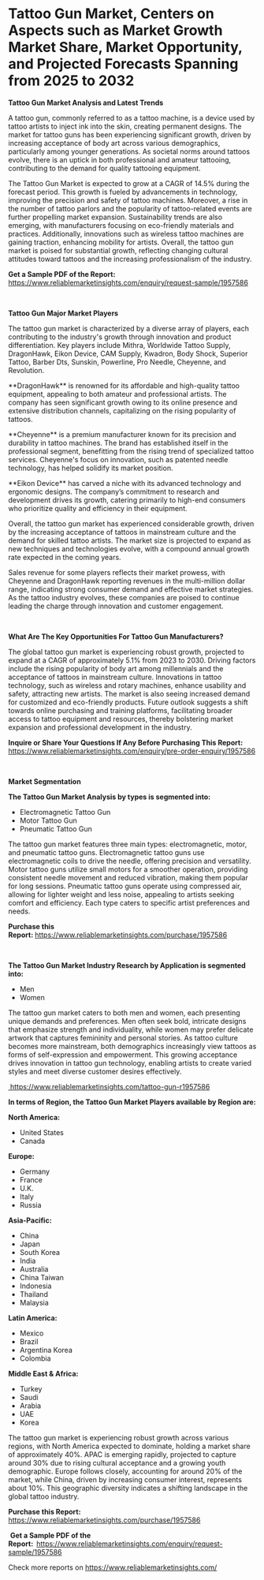 <p><h1>Tattoo Gun Market, Centers on Aspects such as Market Growth Market Share, Market Opportunity, and Projected Forecasts Spanning from 2025 to 2032</h1></p><p><strong>Tattoo Gun Market Analysis and Latest Trends</strong></p>
<p><p>A tattoo gun, commonly referred to as a tattoo machine, is a device used by tattoo artists to inject ink into the skin, creating permanent designs. The market for tattoo guns has been experiencing significant growth, driven by increasing acceptance of body art across various demographics, particularly among younger generations. As societal norms around tattoos evolve, there is an uptick in both professional and amateur tattooing, contributing to the demand for quality tattooing equipment.</p><p>The Tattoo Gun Market is expected to grow at a CAGR of 14.5% during the forecast period. This growth is fueled by advancements in technology, improving the precision and safety of tattoo machines. Moreover, a rise in the number of tattoo parlors and the popularity of tattoo-related events are further propelling market expansion. Sustainability trends are also emerging, with manufacturers focusing on eco-friendly materials and practices. Additionally, innovations such as wireless tattoo machines are gaining traction, enhancing mobility for artists. Overall, the tattoo gun market is poised for substantial growth, reflecting changing cultural attitudes toward tattoos and the increasing professionalism of the industry.</p></p>
<p><strong>Get a Sample PDF of the Report:&nbsp;</strong> <a href="https://www.reliablemarketinsights.com/enquiry/request-sample/1957586?utm_campaign=2281&utm_medium=2&utm_source=Github&utm_content=ia&utm_term=17022025&utm_id=tattoo-gun">https://www.reliablemarketinsights.com/enquiry/request-sample/1957586</a></p>
<p>&nbsp;</p>
<p><strong>Tattoo Gun Major Market Players</strong></p>
<p><p>The tattoo gun market is characterized by a diverse array of players, each contributing to the industry's growth through innovation and product differentiation. Key players include Mithra, Worldwide Tattoo Supply, DragonHawk, Eikon Device, CAM Supply, Kwadron, Body Shock, Superior Tattoo, Barber Dts, Sunskin, Powerline, Pro Needle, Cheyenne, and Revolution.</p><p>**DragonHawk** is renowned for its affordable and high-quality tattoo equipment, appealing to both amateur and professional artists. The company has seen significant growth owing to its online presence and extensive distribution channels, capitalizing on the rising popularity of tattoos.</p><p>**Cheyenne** is a premium manufacturer known for its precision and durability in tattoo machines. The brand has established itself in the professional segment, benefitting from the rising trend of specialized tattoo services. Cheyenne's focus on innovation, such as patented needle technology, has helped solidify its market position.</p><p>**Eikon Device** has carved a niche with its advanced technology and ergonomic designs. The company’s commitment to research and development drives its growth, catering primarily to high-end consumers who prioritize quality and efficiency in their equipment. </p><p>Overall, the tattoo gun market has experienced considerable growth, driven by the increasing acceptance of tattoos in mainstream culture and the demand for skilled tattoo artists. The market size is projected to expand as new techniques and technologies evolve, with a compound annual growth rate expected in the coming years.</p><p>Sales revenue for some players reflects their market prowess, with Cheyenne and DragonHawk reporting revenues in the multi-million dollar range, indicating strong consumer demand and effective market strategies. As the tattoo industry evolves, these companies are poised to continue leading the charge through innovation and customer engagement.</p></p>
<p>&nbsp;</p>
<p><strong>What Are The Key Opportunities For Tattoo Gun Manufacturers?</strong></p>
<p><p>The global tattoo gun market is experiencing robust growth, projected to expand at a CAGR of approximately 5.1% from 2023 to 2030. Driving factors include the rising popularity of body art among millennials and the acceptance of tattoos in mainstream culture. Innovations in tattoo technology, such as wireless and rotary machines, enhance usability and safety, attracting new artists. The market is also seeing increased demand for customized and eco-friendly products. Future outlook suggests a shift towards online purchasing and training platforms, facilitating broader access to tattoo equipment and resources, thereby bolstering market expansion and professional development in the industry.</p></p>
<p><strong>Inquire or Share Your Questions If Any Before Purchasing This Report:</strong> <a href="https://www.reliablemarketinsights.com/enquiry/pre-order-enquiry/1957586?utm_campaign=2281&utm_medium=2&utm_source=Github&utm_content=ia&utm_term=17022025&utm_id=tattoo-gun">https://www.reliablemarketinsights.com/enquiry/pre-order-enquiry/1957586</a></p>
<p>&nbsp;</p>
<p><strong>Market Segmentation</strong></p>
<p><strong>The Tattoo Gun Market Analysis by types is segmented into:</strong></p>
<p><ul><li>Electromagnetic Tattoo Gun</li><li>Motor Tattoo Gun</li><li>Pneumatic Tattoo Gun</li></ul></p>
<p><p>The tattoo gun market features three main types: electromagnetic, motor, and pneumatic tattoo guns. Electromagnetic tattoo guns use electromagnetic coils to drive the needle, offering precision and versatility. Motor tattoo guns utilize small motors for a smoother operation, providing consistent needle movement and reduced vibration, making them popular for long sessions. Pneumatic tattoo guns operate using compressed air, allowing for lighter weight and less noise, appealing to artists seeking comfort and efficiency. Each type caters to specific artist preferences and needs.</p></p>
<p><strong>Purchase this Report:&nbsp;</strong><a href="https://www.reliablemarketinsights.com/purchase/1957586?utm_campaign=2281&utm_medium=2&utm_source=Github&utm_content=ia&utm_term=17022025&utm_id=tattoo-gun">https://www.reliablemarketinsights.com/purchase/1957586</a></p>
<p>&nbsp;</p>
<p><strong>The Tattoo Gun Market Industry Research by Application is segmented into:</strong></p>
<p><ul><li>Men</li><li>Women</li></ul></p>
<p><p>The tattoo gun market caters to both men and women, each presenting unique demands and preferences. Men often seek bold, intricate designs that emphasize strength and individuality, while women may prefer delicate artwork that captures femininity and personal stories. As tattoo culture becomes more mainstream, both demographics increasingly view tattoos as forms of self-expression and empowerment. This growing acceptance drives innovation in tattoo gun technology, enabling artists to create varied styles and meet diverse customer desires effectively.</p></p>
<p><a href="https://www.reliablemarketinsights.com/tattoo-gun-r1957586?utm_campaign=2281&utm_medium=2&utm_source=Github&utm_content=ia&utm_term=17022025&utm_id=tattoo-gun">&nbsp;https://www.reliablemarketinsights.com/tattoo-gun-r1957586</a></p>
<p><strong>In terms of Region, the Tattoo Gun Market Players available by Region are:</strong></p>
<p>
    <p> <strong> North America: </strong>
        <ul>
            <li>United States</li>
            <li>Canada</li>
        </ul>
        </p> 
    <p> <strong> Europe: </strong>
        <ul>
            <li>Germany</li>
            <li>France</li>
            <li>U.K.</li>
            <li>Italy</li>
            <li>Russia</li>
        </ul>
        </p> 
    <p> <strong> Asia-Pacific: </strong>
        <ul>
            <li>China</li>
            <li>Japan</li>
            <li>South Korea</li>
            <li>India</li>
            <li>Australia</li>
            <li>China Taiwan</li>
            <li>Indonesia</li>
            <li>Thailand</li>
            <li>Malaysia</li>
        </ul>
        </p> 
    <p> <strong> Latin America: </strong>
        <ul>
            <li>Mexico</li>
            <li>Brazil</li>
            <li>Argentina Korea</li>
            <li>Colombia</li>
        </ul>
        </p> 
    <p> <strong> Middle East & Africa: </strong>
        <ul>
            <li>Turkey</li>
            <li>Saudi</li>
            <li>Arabia</li>
            <li>UAE</li>
            <li>Korea</li>
        </ul>
    </p>
    </p>
<p><p>The tattoo gun market is experiencing robust growth across various regions, with North America expected to dominate, holding a market share of approximately 40%. APAC is emerging rapidly, projected to capture around 30% due to rising cultural acceptance and a growing youth demographic. Europe follows closely, accounting for around 20% of the market, while China, driven by increasing consumer interest, represents about 10%. This geographic diversity indicates a shifting landscape in the global tattoo industry.</p></p>
<p><strong>Purchase this Report: </strong><a href="https://www.reliablemarketinsights.com/purchase/1957586?utm_campaign=2281&utm_medium=2&utm_source=Github&utm_content=ia&utm_term=17022025&utm_id=tattoo-gun">https://www.reliablemarketinsights.com/purchase/1957586</a></p>
<p>&nbsp;<strong>Get a Sample PDF of the Report:&nbsp;&nbsp;</strong><a href="https://www.reliablemarketinsights.com/enquiry/request-sample/1957586?utm_campaign=2281&utm_medium=2&utm_source=Github&utm_content=ia&utm_term=17022025&utm_id=tattoo-gun">https://www.reliablemarketinsights.com/enquiry/request-sample/1957586</a></p>
<p><strong></strong></p>
<p>Check more reports on <a href="https://www.reliablemarketinsights.com/?utm_campaign=2281&utm_medium=2&utm_source=Github&utm_content=ia&utm_term=17022025&utm_id=tattoo-gun">https://www.reliablemarketinsights.com/</a></p>